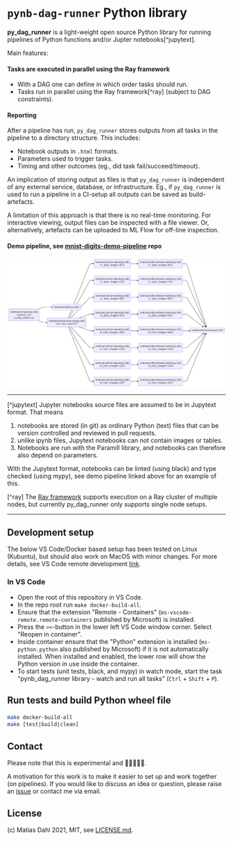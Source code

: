 # `pynb-dag-runner` Python library

**py_dag_runner** is a light-weight open source Python library for running pipelines of Python functions and/or Jupter notebooks[^jupytext].

Main features:

#### Tasks are executed in parallel using the Ray framework
 - With a DAG one can define in which order tasks should run.
 - Tasks run in parallel using the Ray framework[^ray] (subject to DAG constraints).

#### Reporting

After a pipeline has run, `py_dag_runner` stores outputs from all tasks in the pipeline to a directory structure. This includes:

- Notebook outputs in `.html` formats.
- Parameters used to trigger tasks.
- Timing and other outcomes (eg., did task fail/succeed/timeout).

An implication of storing output as files is that `py_dag_runner` is independent of any external service, database, or infrastructure. Eg., if `py_dag_runner` is used to run a pipeline in a CI-setup all outputs can be saved as build-artefacts.

A limitation of this approach is that there is no real-time monitoring. For interactive viewing, output files can be inspected with a file viewer. Or, alternatively, artefacts can be uploaded to ML Flow for off-line inspection.

#### Demo pipeline, see [mnist-digits-demo-pipeline](https://github.com/pynb-dag-runner/mnist-digits-demo-pipeline) repo

![task-dependencies.png](./assets/task-dependencies.png)

----

[^jupytext] Jupyter notebooks source files are assumed to be in Jupytext format. That means
   1. notebooks are stored (in git) as ordinary Python (text) files that can be version controlled and reviewed in pull requests.
   2. unlike ipynb files, Jupytext notebooks can not contain images or tables.
   3. Notebooks are run with the Paramill library, and notebooks can therefore also depend on parameters.

   With the Jupytext format, notebooks can be linted (using black) and type checked (using mypy), see demo pipeline linked above for an example of this.

[^ray] The [Ray framework](https://www.ray.io/) supports execution on a Ray cluster of multiple nodes, but currently py_dag_runner only supports single node setups.

----

## Development setup

The below VS Code/Docker based setup has been tested on Linux (Kubuntu), but should also work on MacOS with minor changes. For more details, see VS Code remote development [link](https://code.visualstudio.com/docs/remote/remote-overview).

### In VS Code
- Open the root of this repository in VS Code.
- In the repo root run `make docker-build-all`.
- Ensure that the extension "Remote - Containers" (`ms-vscode-remote.remote-containers` published by Microsoft) is installed.
- Press the `><`-button in the lower left VS Code window corner. Select "Reopen in container".
- Inside container ensure that the "Python" extension is installed (`ms-python.python` also published by Microsoft) if it is not automatically installed. When installed and enabled, the lower row will show the Python version in use inside the container.
- To start tests (unit tests, black, and mypy) in watch mode, start the task "pynb_dag_runner library - watch and run all tasks" (`Ctrl` + `Shift` + `P`).

## Run tests and build Python wheel file

```bash
make docker-build-all
make [test|build|clean]
```


## Contact

Please note that this is experimental and 🚧🚧🚧🚧🚧.

A motivation for this work is to make it easier to set up and work together (on pipelines). If you would like to discuss an idea or question, please raise an [issue](https://github.com/pynb-dag-runner/mnist-digits-demo-pipeline/issues) or contact me via email.

## License

(c) Matias Dahl 2021, MIT, see [LICENSE.md](./LICENSE.md).
